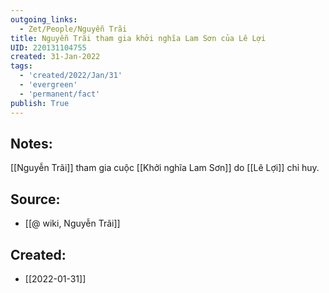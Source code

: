 ```yaml
---
outgoing_links:
  - Zet/People/Nguyễn Trãi
title: Nguyễn Trãi tham gia khởi nghĩa Lam Sơn của Lê Lợi
UID: 220131104755
created: 31-Jan-2022
tags:
  - 'created/2022/Jan/31'
  - 'evergreen'
  - 'permanent/fact'
publish: True
---
```

## Notes:
[[Nguyễn Trãi]] tham gia cuộc [[Khởi nghĩa Lam Sơn]] do [[Lê Lợi]] chỉ huy.

## Source:
- [[@ wiki, Nguyễn Trãi]]



## Created:
- [[2022-01-31]]
